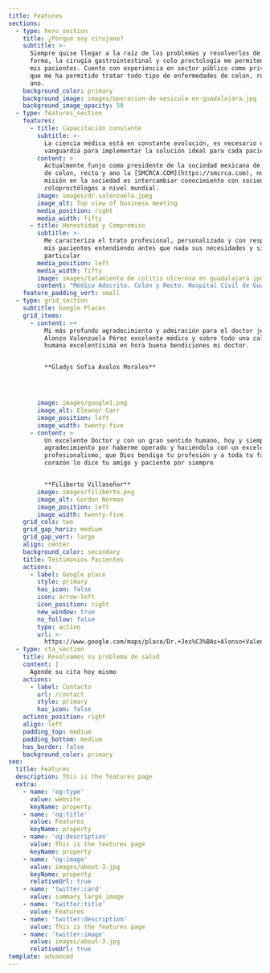 ```yaml
---
title: Features
sections:
  - type: hero_section
    title: ¿Porqué soy cirujano?
    subtitle: >-
      Siempre quise llegar a la raíz de los problemas y resolverlos de la mejor
      forma, la cirugía gastrointestinal y colo proctología me permiten ayudar a
      mis pacientes. Cuento con experiencia en sector público como privado, lo
      que me ha permitido tratar todo tipo de enfermedades de colon, recto y
      ano.
    background_color: primary
    background_image: images/operacion-de-vesicula-en-guadalajara.jpg
    background_image_opacity: 50
  - type: features_section
    features:
      - title: Capacitación constante
        subtitle: >-
          La ciencia médica está en constante evolución, es necesario estar a la
          vanguardia para implementar la solución ideal para cada paciente
        content: >
          Actualmente funjo como presidente de la sociedad mexicana de cirujanos
          de colon, recto y ano la [SMCRCA.COM](https://smcrca.com), nuestra
          misión en la sociedad es intercambiar conocimiento con sociedades de
          coloproctólogos a nivel mundial.
        image: images/dr.valenzuela.jpeg
        image_alt: Top view of business meeting
        media_position: right
        media_width: fifty
      - title: Honestidad y Compromiso
        subtitle: >-
          Me caracteriza el trato profesional, personalizado y con respeto hacia
          mis pacientes entendiendo antes que nada sus necesidades y situación
          particular
        media_position: left
        media_width: fifty
        image: images/tatamiento de colitis ulcerosa en guadalajara.jpg
        content: "Médico Adscrito. Colon y Recto. Hospital Civil de Guadalajara\n\n### Certificación: C11005518\n\n**FORMACIÓN**\n\n•\_**Fellowship.**\_Coloproctología. Hospital Civil de Guadalajara\n•\_**Especialidad**. Cirugía General. Universidad de Guadalajara (UdeG). Guadalajara. 2011\n•\_**Licenciatura**.\_**Médico Cirujano.**\_Universidad Autónoma de Sinaloa (UAS). Sinaloa. 2005\n\n**IDIOMAS**\n\nEspañol, Inglés\n\nConstantes seminarios y actualizaciones a nivel nacional e internacional.\n\nel Dr. Valenzuela Pérez es reconocido como uno de los mejores especialistas en Cirugía General de Guadalajara, Jalisco.\n"
    feature_padding_vert: small
  - type: grid_section
    subtitle: Google Places
    grid_items:
      - content: >+
          Mi más profundo agradecimiento y admiración para el doctor jesus
          Alonzo Valenzuela Pérez excelente médico y sobre todo una calidad
          humana excelentísima en hora buena bendiciones mi doctor.


          **Gladys Sofia Avalos Morales**




        image: images/google1.png
        image_alt: Eleanor Carr
        image_position: left
        image_width: twenty-five
      - content: >
          Un excelente Doctor y con un gran sentido humano, hoy y siempre mi
          agradecimiento por haberme operado y haciéndolo con un excelente
          profesionalismo, que Dios bendiga tu profesión y a toda tu familia, de
          corazón lo dice tu amigo y paciente por siempre


          **Filiberto Villaseñor**
        image: images/filiberto.png
        image_alt: Gordon Norman
        image_position: left
        image_width: twenty-five
    grid_cols: two
    grid_gap_horiz: medium
    grid_gap_vert: large
    align: center
    background_color: secondary
    title: Testimonios Pacientes
    actions:
      - label: Google place
        style: primary
        has_icon: false
        icon: arrow-left
        icon_position: right
        new_window: true
        no_follow: false
        type: action
        url: >-
          https://www.google.com/maps/place/Dr.+Jes%C3%BAs+Alonso+Valenzuela+P%C3%A9rez/@20.7217485,-103.4318502,17z/data=!4m7!3m6!1s0x8428ae424c44c871:0x55f1bbc61054b413!8m2!3d20.7217485!4d-103.4296615!9m1!1b1
  - type: cta_section
    title: Resolvamos su problema de salud
    content: |
      Agende su cita hoy mismo
    actions:
      - label: Contacto
        url: /contact
        style: primary
        has_icon: false
    actions_position: right
    align: left
    padding_top: medium
    padding_bottom: medium
    has_border: false
    background_color: primary
seo:
  title: Features
  description: This is the features page
  extra:
    - name: 'og:type'
      value: website
      keyName: property
    - name: 'og:title'
      value: Features
      keyName: property
    - name: 'og:description'
      value: This is the features page
      keyName: property
    - name: 'og:image'
      value: images/about-3.jpg
      keyName: property
      relativeUrl: true
    - name: 'twitter:card'
      value: summary_large_image
    - name: 'twitter:title'
      value: Features
    - name: 'twitter:description'
      value: This is the features page
    - name: 'twitter:image'
      value: images/about-3.jpg
      relativeUrl: true
template: advanced
---
```

